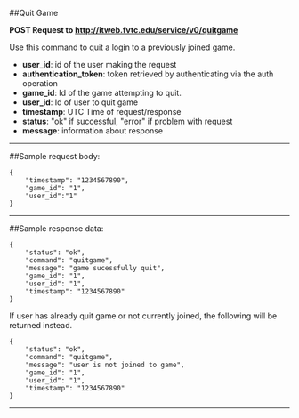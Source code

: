 ##Quit Game

**POST Request to http://itweb.fvtc.edu/service/v0/quitgame**

Use this command to quit a login to a previously joined game. 

- **user_id**: id of the user making the request
- **authentication_token**: token retrieved by authenticating via the auth operation
- **game_id**: Id of the game attempting to quit. 
- **user_id**: Id of user to quit game
- **timestamp**: UTC Time of request/response
- **status**: "ok" if successful, "error" if problem with request
- **message**: information about response


* * *

##Sample request body: 

	{  
 		"timestamp": "1234567890",  
 		"game_id": "1",  
 		"user_id":"1"  
	}
* * *

##Sample response data:

	{  
		"status": "ok",  
		"command": "quitgame",
 		"message": "game sucessfully quit",  
 		"game_id": "1",
		"user_id": "1",
		"timestamp": "1234567890"
	}
If user has already quit game or not currently joined, the following will be returned instead.
	
	{  
		"status": "ok",  
		"command": "quitgame",
 		"message": "user is not joined to game",  
 		"game_id": "1",
		"user_id": "1",
		"timestamp": "1234567890"
	}
* * *